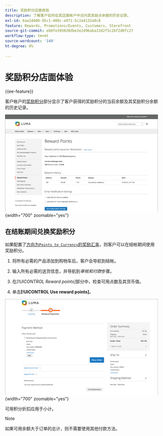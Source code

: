 ```yaml
---
title: 奖励积分店面体验
description: 了解客户如何在其店面帐户中访问其奖励点余额的历史记录。
exl-id: 6aa2d406-95c1-408c-a971-5c2a4132a0c8
feature: Rewards, Promotions/Events, Customers, Storefront
source-git-commit: eb0fe395020dbe2e2496aba13d2f5c2bf2d0fc27
workflow-type: tm+mt
source-wordcount: '149'
ht-degree: 0%

---
```


# 奖励积分店面体验

{{ee-feature}}

客户帐户的[奖励积分](rewards-loyalty.md)部分显示了客户获得的奖励积分的当前余额及其奖励积分余额的历史记录。

![奖励积分](./assets/account-dashboard-reward-points.png){width="700" zoomable="yes"}

## 在结账期间兑换奖励积分

如果配置了[方向为`Points to Currency`的奖励汇率](reward-exchange-rates.md)，则客户可以在结帐期间使用奖励积分。

1. 将所有必需的产品添加到购物车后，客户会导航到结帐。

1. 输入所有必需的送货信息，并导航到&#x200B;_审核和付款_&#x200B;步骤。

1. 在&#x200B;_[!UICONTROL Reward points]_&#x200B;部分中，检查可用点数及其货币值。

1. 单击&#x200B;**[!UICONTROL Use reward points]**。

![结账时的奖励积分](./assets/reward-points-on-checkout.png){width="700" zoomable="yes"}

可用积分折扣应用于小计。

>[!NOTE]
>
>如果可用余额大于订单的总计，则不需要使用其他付款方法。
